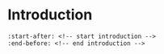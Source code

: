 # Introduction

```{include} ../README.md
:start-after: <!-- start introduction -->
:end-before: <!-- end introduction -->
```